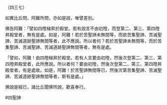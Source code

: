 （四三七）

如異比丘問，阿難所問，亦如是說，唯譬差別。

佛告阿難：「譬如四隥梯昇於殿堂。若有說言不由初隥，而登第二、第三、第四隥昇殿堂者，無有是處。如是，阿難！若於苦聖諦未無間等，而欲苦集聖諦、苦滅聖諦、苦滅道跡聖諦無間等者，此不應說。所以者何？若於苦聖諦未無間等，而於苦集聖諦、苦滅聖諦、苦滅道跡聖諦無間等者，無有是處。

「譬如，阿難！由四隥梯昇於殿堂。若有人言要由初隥，然後次登第二、第三、第四隥昇殿堂者，此所應說。所以者何？要由初隥，然後次登第二、第三、第四隥昇殿堂者，有是處故。如是，阿難！於苦聖諦無間等已，然後次第苦集聖諦、苦滅聖諦、苦滅道跡聖諦無間等者，斯有是處。」

佛說是經已，諸比丘聞佛所說，歡喜奉行。


#四聖諦

